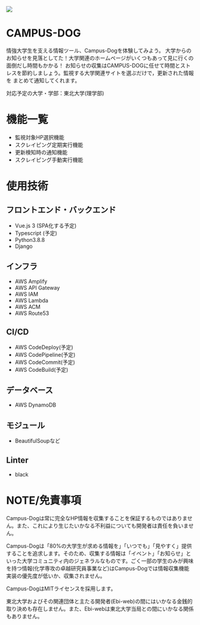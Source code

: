 <img src='https://www.tohoku.ac.jp/japanese/share/img/logo_header.png'>

# CAMPUS-DOG
情強大学生を支える情報ツール、Campus-Dogを体験してみよう。
大学からのお知らせを見落としてた！大学関連のホームページがいくつもあって見に行くの面倒だし時間もかかる！
お知らせの収集はCAMPUS-DOGに任せて時間とストレスを節約しましょう。監視する大学関連サイトを選ぶだけで，更新された情報を
まとめて通知してくれます。

対応予定の大学・学部：東北大学(理学部)

# 機能一覧

- 監視対象HP選択機能
- スクレイピング定期実行機能
- 更新検知時の通知機能
- スクレイピング手動実行機能

# 使用技術

## フロントエンド・バックエンド
- Vue.js 3 (SPA化する予定)
- Typescript (予定)
- Python3.8.8
- Django

## インフラ
- AWS Amplify
- AWS API Gateway
- AWS IAM
- AWS Lambda
- AWS ACM
- AWS Route53

## CI/CD
- AWS CodeDeploy(予定)
- AWS CodePipeline(予定)
- AWS CodeCommit(予定)
- AWS CodeBuild(予定)

## データベース
- AWS DynamoDB

## モジュール
- BeautifulSoupなど

## Linter
- black

# NOTE/免責事項

<p>Campus-Dogは常に完全なHP情報を収集することを保証するものではありません。また、これにより生じたいかなる不利益についても開発者は責任を負いません。</p>
<p>Campus-Dogは「80%の大学生が求める情報を」「いつでも」「見やすく」提供することを追求します。そのため、収集する情報は「イベント」「お知らせ」といった大学コミュニティ内のジェネラルなものです。ごく一部の学生のみが興味を持つ情報(化学専攻の卓越研究員事業など)はCampus-Dogでは情報収集機能実装の優先度が低いか、収集されません。</p>
<p>Campus-DogはMITライセンスを採用します。</p>
<p>東北大学およびその関連団体と主たる開発者(Ebi-web)の間にはいかなる金銭的取り決めも存在しません。また、Ebi-webは東北大学当局との間にいかなる関係もありません。</p>

